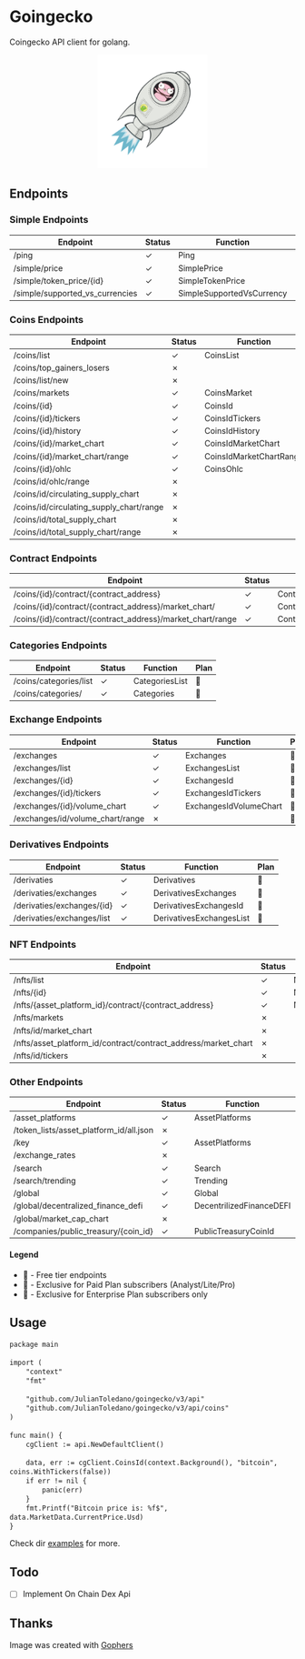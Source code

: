 # Goingecko

Coingecko API client for golang.

<p align="center">
    <img src="docs/images/goin.png" alt="goingecko" height="200" />
</p> 



## Endpoints

### Simple Endpoints
| Endpoint                                                   |  Status | Function                  | Plan |
|------------------------------------------------------------|--|---------------------------|------|
| /ping                                                      | ✓ | Ping                      | 🦎 |
| /simple/price                                              | ✓ | SimplePrice               | 🦎 |
| /simple/token_price/{id}                                   | ✓ | SimpleTokenPrice          | 🦎 |
| /simple/supported_vs_currencies                            | ✓ | SimpleSupportedVsCurrency | 🦎 |

### Coins Endpoints
| Endpoint                                 |  Status | Function                | Plan |
|------------------------------------------|--|-------------------------|----|
| /coins/list                              | ✓ | CoinsList               | 🦎 |
| /coins/top_gainers_losers                | ✗ |                         | 💼 |
| /coins/list/new                          | ✗ |                         | 💼 |
| /coins/markets                           | ✓ | CoinsMarket             | 🦎 |
| /coins/{id}                              | ✓ | CoinsId                 | 🦎 |
| /coins/{id}/tickers                      | ✓ | CoinsIdTickers          | 🦎 |
| /coins/{id}/history                      | ✓ | CoinsIdHistory          | 🦎 |
| /coins/{id}/market_chart                 | ✓ | CoinsIdMarketChart      | 🦎 |
| /coins/{id}/market_chart/range           | ✓ | CoinsIdMarketChartRange | 🦎 |
| /coins/{id}/ohlc                         | ✓ | CoinsOhlc               | 🦎 | 
| /coins/id/ohlc/range                     | ✗ |                         | 💼 |
| /coins/id/circulating_supply_chart       | ✗ |                         | 👑 |
| /coins/id/circulating_supply_chart/range | ✗ |                         | 👑 |
| /coins/id/total_supply_chart             | ✗ |                         | 👑 |
| /coins/id/total_supply_chart/range       | ✗ |                         | 👑 |

### Contract Endpoints
| Endpoint                                                   |  Status | Function                  | Plan |
|------------------------------------------------------------|--|---------------------------|------|
| /coins/{id}/contract/{contract_address}                    | ✓ | ContractInfo              | 🦎 |
| /coins/{id}/contract/{contract_address}/market_chart/      | ✓ | ContractMarketChart       | 🦎 |
| /coins/{id}/contract/{contract_address}/market_chart/range | ✓ | ContractMarketChartRange  | 🦎 |

### Categories Endpoints
| Endpoint                                                   |  Status | Function                  | Plan |
|------------------------------------------------------------|--|---------------------------|------|
| /coins/categories/list                                     | ✓ | CategoriesList            | 🦎 |
| /coins/categories/                                         | ✓ | Categories                | 🦎 |

### Exchange Endpoints
| Endpoint                               |  Status | Function               | Plan |
|----------------------------------------|--|------------------------|------|
| /exchanges                             | ✓ | Exchanges              | 🦎 |
| /exchanges/list                        | ✓ | ExchangesList          | 🦎 |
| /exchanges/{id}                        | ✓ | ExchangesId            | 🦎 |
| /exchanges/{id}/tickers                | ✓ | ExchangesIdTickers     | 🦎 |
| /exchanges/{id}/volume_chart           | ✓ | ExchangesIdVolumeChart | 🦎 |
| /exchanges/id/volume_chart/range       | ✗ |                        | 💼 |

### Derivatives Endpoints
| Endpoint                                                   |  Status | Function                  | Plan |
|------------------------------------------------------------|--|---------------------------|------|
| /derivaties                                                | ✓ | Derivatives               | 🦎 |
| /derivaties/exchanges                                      | ✓ | DerivativesExchanges      | 🦎 |
| /derivaties/exchanges/{id}                                 | ✓ | DerivativesExchangesId    | 🦎 |
| /derivaties/exchanges/list                                 | ✓ | DerivativesExchangesList  | 🦎 |

### NFT Endpoints
| Endpoint                                                       |  Status | Function     | Plan |
|----------------------------------------------------------------|--|--------------|------|
| /nfts/list                                                     | ✓ | NftsList     | 🦎 |
| /nfts/{id}                                                     | ✓ | NftsId       | 🦎 |
| /nfts/{asset_platform_id}/contract/{contract_address}          | ✓ | NftsContract | 🦎 |
| /nfts/markets                                                  | ✗ |              | 💼 |
| /nfts/id/market_chart                                          | ✗ |              | 💼 |
| /nfts/asset_platform_id/contract/contract_address/market_chart | ✗ |              | 💼 |
| /nfts/id/tickers                                               | ✗ |              | 💼 |

### Other Endpoints
| Endpoint                                |  Status | Function                 | Plan |
|-----------------------------------------|--|--------------------------|----|
| /asset_platforms                        | ✓ | AssetPlatforms           | 🦎 |
| /token_lists/asset_platform_id/all.json | ✗ |                          | 👑 |
| /key                                    | ✓ | AssetPlatforms           | 💼 |
| /exchange_rates                         | ✗ |                          | 🦎 |
| /search                                 | ✓ | Search                   | 🦎 |
| /search/trending                        | ✓ | Trending                 | 🦎 |
| /global                                 | ✓ | Global                   | 🦎 |
| /global/decentralized_finance_defi      | ✓ | DecentrilizedFinanceDEFI | 🦎 |
| /global/market_cap_chart                | ✗ |                          | 💼 |
| /companies/public_treasury/{coin_id}    | ✓ | PublicTreasuryCoinId     | 🦎 |

#### Legend
* 🦎 - Free tier endpoints
* 💼 - Exclusive for Paid Plan subscribers (Analyst/Lite/Pro)
* 👑 - Exclusive for Enterprise Plan subscribers only

## Usage

```golang
package main

import (
	"context"
	"fmt"

	"github.com/JulianToledano/goingecko/v3/api"
	"github.com/JulianToledano/goingecko/v3/api/coins"
)

func main() {
	cgClient := api.NewDefaultClient()

	data, err := cgClient.CoinsId(context.Background(), "bitcoin", coins.WithTickers(false))
	if err != nil {
		panic(err)
	}
	fmt.Printf("Bitcoin price is: %f$", data.MarketData.CurrentPrice.Usd)
}
```

Check dir [examples](docs/examples) for more.

## Todo

 - [ ] Implement On Chain Dex Api

## Thanks

Image was created with [Gophers](https://github.com/egonelbre/gophers)